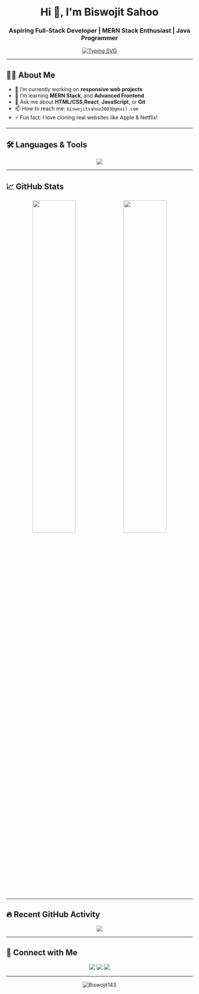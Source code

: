 <!-- Header -->
<h1 align="center">Hi 👋, I'm Biswojit Sahoo</h1>
<h3 align="center">Aspiring Full-Stack Developer | MERN Stack Enthusiast | Java Programmer</h3>

<!-- Typing Animation -->
<p align="center">
  <a href="https://github.com/Biswojit143">
    <img src="https://readme-typing-svg.herokuapp.com?font=Fira+Code&size=22&duration=3000&pause=500&center=true&vCenter=true&width=435&lines=MERN+Stack+Learner;Java+Developer;Frontend+Focused;Open+Source+Contributor" alt="Typing SVG" />
  </a>
</p>

---

<!-- About Section -->
## 🧑‍💻 About Me

- 🔭 I’m currently working on **responsive web projects**
- 🌱 I’m learning **MERN Stack**, and **Advanced Frontend**
- 💬 Ask me about **HTML/CSS**,**React**, **JavaScript**, or **Git**
- 📫 How to reach me: `biswojitsahoo2003@gmail.com`
- ⚡ Fun fact: I love cloning real websites like Apple & Netflix!

---

<!-- Skills -->
## 🛠️ Languages & Tools

<p align="center">
  <img src="https://skillicons.dev/icons?i=html,css,js,tailwindcss,react,nodejs,express,mongodb,git,github,vscode,bootstrap" />
</p>

---

<!-- GitHub Stats -->
## 📈 GitHub Stats

<p align="center">
  <img src="https://github-readme-stats.vercel.app/api?username=Biswojit143&theme=radical&show_icons=true" width="48%" />
  <img src="https://github-readme-streak-stats.herokuapp.com/?user=Biswojit143&theme=radical" width="48%" />
</p>

---

<!-- GitHub Activity -->
## 🔥 Recent GitHub Activity

<p align="center">
  <img src="https://github-readme-activity-graph.cyclic.app/graph?username=Biswojit143&theme=github-compact" />
</p>

---

<!-- Connect -->
## 🤝 Connect with Me

<p align="center">
  <a href="#"><img src="https://img.shields.io/badge/LinkedIn-0077B5?logo=linkedin&style=for-the-badge" /></a>
  <a href="#"><img src="https://img.shields.io/badge/Portfolio-000000?logo=vercel&style=for-the-badge" /></a>
  <a href="mailto:biswojitsahoo2003@gmail.com"><img src="https://img.shields.io/badge/Gmail-D14836?logo=gmail&style=for-the-badge" /></a>
</p>

---

<!-- Visitors -->
<p align="center">
  <img src="https://komarev.com/ghpvc/?username=Biswojit143&label=Profile+views&color=0e75b6&style=flat" alt="Biswojit143" />
</p>
